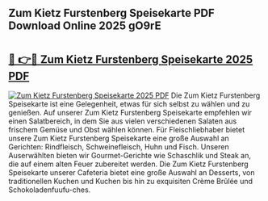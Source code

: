 ## Zum Kietz Furstenberg Speisekarte PDF Download Online 2025 gO9rE

# <h2><a href="http://gcbnq84.nevu.top/?p=Zum+Kietz+Furstenberg+Speisekarte">🔗 👉🔴 Zum Kietz Furstenberg Speisekarte 2025 PDF</a></h2>

[![Zum Kietz Furstenberg Speisekarte 2025 PDF](https://i.imgur.com/dBaPXMq.png)](http://gcbnq84.nevu.top/?p=Zum+Kietz+Furstenberg+Speisekarte)
Die Zum Kietz Furstenberg Speisekarte ist eine Gelegenheit, etwas für sich selbst zu wählen und zu genießen. Auf unserer Zum Kietz Furstenberg Speisekarte empfehlen wir einen Salatbereich, in dem Sie aus vielen verschiedenen Salaten aus frischem Gemüse und Obst wählen können. Für Fleischliebhaber bietet unsere Zum Kietz Furstenberg Speisekarte eine große Auswahl an Gerichten: Rindfleisch, Schweinefleisch, Huhn und Fisch. Unseren Auserwählten bieten wir Gourmet-Gerichte wie Schaschlik und Steak an, die auf einem alten Feuer zubereitet werden. Die Zum Kietz Furstenberg Speisekarte unserer Cafeteria bietet eine große Auswahl an Desserts, von traditionellen Kuchen und Kuchen bis hin zu exquisiten Crème Brûlée und Schokoladenfuufu-ches.

